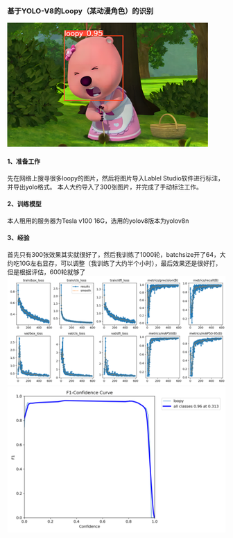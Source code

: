 ### 基于YOLO-V8的Loopy（某动漫角色）的识别
![1713533874344](YOLOv8-loopy-main/image/README/1713533874344.png)
#### 1、准备工作
先在网络上搜寻很多loopy的图片，然后将图片导入Lablel Studio软件进行标注，并导出yolo格式。
本人大约导入了300张图片，并完成了手动标注工作。
#### 2、训练模型
本人租用的服务器为Tesla v100 16G，选用的yolov8版本为yolov8n
#### 3、经验
首先只有300张效果其实就很好了，然后我训练了1000轮，batchsize开了64，大约吃10G左右显存，可以调整（我训练了大约半个小时），最后效果还是很好打，但是根据评估，600轮就够了
![loopy](YOLOv8-loopy-main/image/README/loopy.png)
![F1_curve](YOLOv8-loopy-main/image/README/F1_curve.png)
